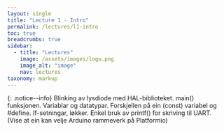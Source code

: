 ```yaml
---
layout: single
title: "Lecture 1 - Intro"
permalink: /lectures/l1-intro
toc: true
breadcrumbs: true
sidebar:
  - title: "Lectures"
    image: /assets/images/logo.png
    image_alt: "image"
    nav: lectures
taxonomy: markup
---
```


{: .notice--info}
Blinking av lysdiode med HAL-biblioteket. main() funksjonen. Variablar og datatypar. Forskjellen på ein (const) variabel og #define. If-setningar, løkker. Enkel bruk av printf() for skriving til UART.
(Vise at ein kan velje Arduino rammeverk på Platformio)